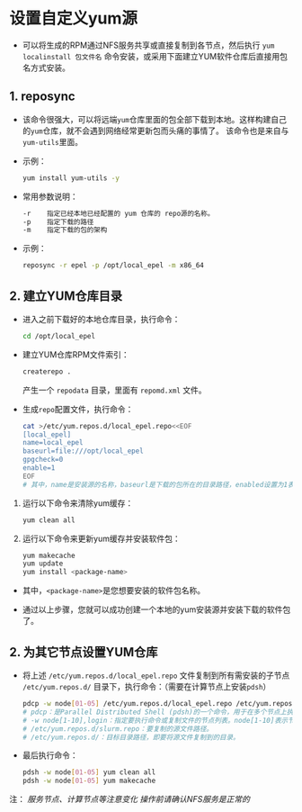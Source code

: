 # 设置自定义yum源

* 可以将生成的RPM通过NFS服务共享或直接复制到各节点，然后执行 `yum localinstall 包文件名` 命令安装，或采用下面建立YUM软件仓库后直接用包名方式安装。

## 1. reposync

* 该命令很强大，可以将远端`yum`仓库里面的包全部下载到本地。这样构建自己的`yum`仓库，就不会遇到网络经常更新包而头痛的事情了。 该命令也是来自与`yum-utils`里面。

* 示例：

    ```bash
    yum install yum-utils -y
    ```

* 常用参数说明：

    ```bash
    -r    指定已经本地已经配置的 yum 仓库的 repo源的名称。
    -p    指定下载的路径
    -m    指定下载的包的架构
    ```

* 示例：

    ```bash
    reposync -r epel -p /opt/local_epel -m x86_64
    ```

## 2. 建立YUM仓库目录

* 进入之前下载好的本地仓库目录，执行命令：

    ```bash
    cd /opt/local_epel
    ```

* 建立YUM仓库RPM文件索引：

    ```bash
    createrepo .
    ```

    产生一个 `repodata` 目录，里面有 `repomd.xml` 文件。

* 生成`repo`配置文件，执行命令：

    ```bash
    cat >/etc/yum.repos.d/local_epel.repo<<EOF
    [local_epel]
    name=local_epel
    baseurl=file:///opt/local_epel
    gpgcheck=0
    enable=1
    EOF
    # 其中，name是安装源的名称，baseurl是下载的包所在的目录路径，enabled设置为1表示启用该安装源，gpgcheck设置为0表示不进行GPG验证。
    ```

1. 运行以下命令来清除yum缓存：

    ```bash
    yum clean all
    ```

2. 运行以下命令来更新yum缓存并安装软件包：

    ```bash
    yum makecache
    yum update
    yum install <package-name>
    ```

* 其中，`<package-name>`是您想要安装的软件包名称。

* 通过以上步骤，您就可以成功创建一个本地的yum安装源并安装下载的软件包了。

## 2. 为其它节点设置YUM仓库

* 将上述 `/etc/yum.repos.d/local_epel.repo` 文件复制到所有需安装的子节点 `/etc/yum.repos.d/` 目录下，执行命令：（需要在计算节点上安装`pdsh`）

    ```bash
    pdcp -w node[01-05] /etc/yum.repos.d/local_epel.repo /etc/yum.repos.d/
    # pdcp：是Parallel Distributed Shell (pdsh)的一个命令，用于在多个节点上执行并行的命令或复制文件。
    # -w node[1-10],login：指定要执行命令或复制文件的节点列表。node[1-10]表示节点名为node1、node2、...、node10的节点，login表示登录节点。
    # /etc/yum.repos.d/slurm.repo：要复制的源文件路径。
    # /etc/yum.repos.d/：目标目录路径，即要将源文件复制到的目录。
    ```

* 最后执行命令：

    ```bash
    pdsh -w node[01-05] yum clean all
    pdsh -w node[01-05] yum makecache
    ```

注：
*服务节点、计算节点等注意变化*
*操作前请确认NFS服务是正常的*
